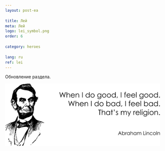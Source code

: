 ```yaml
---
layout: post-ea

title: Лей
meta: Лей
logo: lei_symbol.png
order: 6

category: heroes

lang: ru
ref: lei
---
```


Обновление раздела.

<a data-fancybox="gallery" href="/img/programming/Lincoln.png"><img src="/img/programming/Lincoln.png" alt=""></a>
